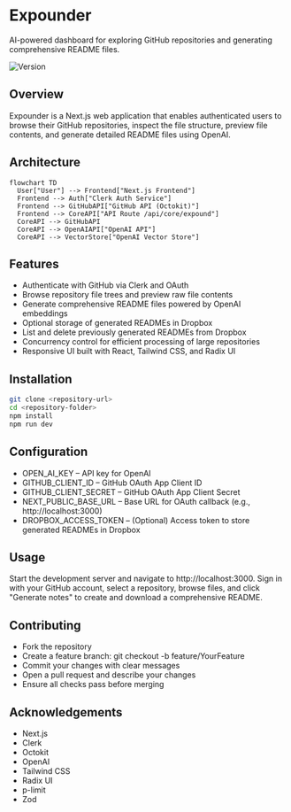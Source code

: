 # Expounder

AI-powered dashboard for exploring GitHub repositories and generating comprehensive README files.

 ![Version](https://img.shields.io/badge/version-0.1.0-blue.svg)

## Overview

Expounder is a Next.js web application that enables authenticated users to browse their GitHub repositories, inspect the file structure, preview file contents, and generate detailed README files using OpenAI.

## Architecture

```mermaid
flowchart TD
  User["User"] --> Frontend["Next.js Frontend"]
  Frontend --> Auth["Clerk Auth Service"]
  Frontend --> GitHubAPI["GitHub API (Octokit)"]
  Frontend --> CoreAPI["API Route /api/core/expound"]
  CoreAPI --> GitHubAPI
  CoreAPI --> OpenAIAPI["OpenAI API"]
  CoreAPI --> VectorStore["OpenAI Vector Store"]
```

## Features

- Authenticate with GitHub via Clerk and OAuth
- Browse repository file trees and preview raw file contents
- Generate comprehensive README files powered by OpenAI embeddings
- Optional storage of generated READMEs in Dropbox
- List and delete previously generated READMEs from Dropbox
- Concurrency control for efficient processing of large repositories
- Responsive UI built with React, Tailwind CSS, and Radix UI

## Installation

```bash
git clone <repository-url>
cd <repository-folder>
npm install
npm run dev
```

## Configuration

- OPEN_AI_KEY – API key for OpenAI
- GITHUB_CLIENT_ID – GitHub OAuth App Client ID
- GITHUB_CLIENT_SECRET – GitHub OAuth App Client Secret
- NEXT_PUBLIC_BASE_URL – Base URL for OAuth callback (e.g., http://localhost:3000)
- DROPBOX_ACCESS_TOKEN – (Optional) Access token to store generated READMEs in Dropbox

## Usage

Start the development server and navigate to http://localhost:3000. Sign in with your GitHub account, select a repository, browse files, and click "Generate notes" to create and download a comprehensive README.

## Contributing

- Fork the repository
- Create a feature branch: git checkout -b feature/YourFeature
- Commit your changes with clear messages
- Open a pull request and describe your changes
- Ensure all checks pass before merging

## Acknowledgements

- Next.js
- Clerk
- Octokit
- OpenAI
- Tailwind CSS
- Radix UI
- p-limit
- Zod
